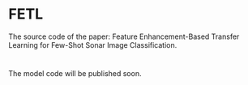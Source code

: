 # FETL
The source code of the paper: Feature Enhancement-Based Transfer Learning for Few-Shot Sonar Image Classification.

#
The model code will be published soon.
